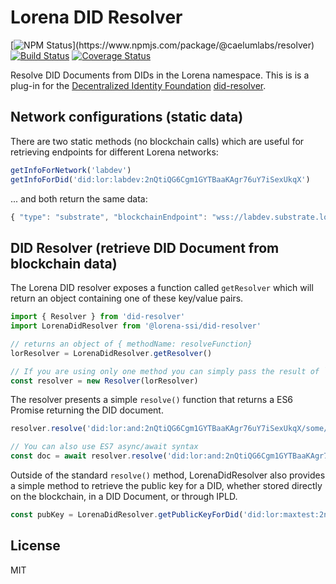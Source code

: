 # Lorena DID Resolver

[![NPM Status]("https://img.shields.io/npm/v/@caelumlabs/resolver.svg?style=flat")](https://www.npmjs.com/package/@caelumlabs/resolver)
[![Build Status](https://travis-ci.org/caelumlabs/lorena.svg?branch=master)](https://travis-ci.org/caelumlabs/comms)
[![Coverage Status](https://coveralls.io/repos/github/caelumlabs/lorena/badge.svg?branch=master)](https://coveralls.io/github/caelumlabs/lorena?branch=master)

Resolve DID Documents from DIDs in the Lorena namespace.  This is is a plug-in for the [Decentralized Identity Foundation](https://identity.foundation) [did-resolver](https://www.npmjs.com/package/did-resolver).

## Network configurations (static data)
There are two static methods (no blockchain calls) which are useful for retrieving endpoints for different Lorena networks:

```javascript
getInfoForNetwork('labdev')
getInfoForDid('did:lor:labdev:2nQtiQG6Cgm1GYTBaaKAgr76uY7iSexUkqX')
```
... and both return the same data:
```javascript
{ "type": "substrate", "blockchainEndpoint": "wss://labdev.substrate.lorena.tech", "matrixEndpoint": "https://labdev.matrix.lorena.tech"}
```

## DID Resolver (retrieve DID Document from blockchain data)
The Lorena DID resolver exposes a function called `getResolver` which will return an object containing one of these key/value pairs.
```js
import { Resolver } from 'did-resolver'
import LorenaDidResolver from '@lorena-ssi/did-resolver'

// returns an object of { methodName: resolveFunction}
lorResolver = LorenaDidResolver.getResolver()

// If you are using only one method you can simply pass the result of `getResolver()` into the constructor
const resolver = new Resolver(lorResolver)
```

The resolver presents a simple `resolve()` function that returns a ES6 Promise returning the DID document.

```js
resolver.resolve('did:lor:and:2nQtiQG6Cgm1GYTBaaKAgr76uY7iSexUkqX/some/path#fragment=123').then(doc => console.log)

// You can also use ES7 async/await syntax
const doc = await resolver.resolve('did:lor:and:2nQtiQG6Cgm1GYTBaaKAgr76uY7iSexUkqX/some/path#fragment=123')
```

Outside of the standard `resolve()` method, LorenaDidResolver also provides a simple method to retrieve the public key for a DID, whether stored directly on the blockchain, in a DID Document, or through IPLD.

```js
const pubKey = LorenaDidResolver.getPublicKeyForDid('did:lor:maxtest:2nQtiQG6Cgm1GYTBaaKAgr76uY7iSexUkqX')

```
## License

MIT

